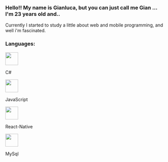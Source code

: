 <h3> Hello!! My name is Gianluca, but you can just call me Gian ... I'm 23 years old and..</h3>

<p>Currently I started to study a little about web and mobile programming, and well i'm fascinated.</p>

<h3>Languages:</h3>

<div>
  <img width="40px" heigth="40px" src="https://cdn.jsdelivr.net/gh/devicons/devicon/icons/csharp/csharp-original.svg" /> 
  <p>C#</p>
  <img width="40px" heigth="40px" src="https://cdn.jsdelivr.net/gh/devicons/devicon/icons/javascript/javascript-original.svg" />
  <p>JavaScript</p>
  <img width="40px" heigth="40px" src="https://cdn.jsdelivr.net/gh/devicons/devicon/icons/javascript/javascript-original.svg" />
  <p>React-Native</p>
  <img width="40px" heigth="40px" src="https://cdn.jsdelivr.net/gh/devicons/devicon/icons/javascript/javascript-original.svg" />
  <p>MySql</p>
 </div>
